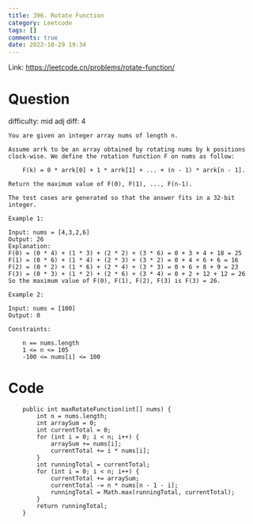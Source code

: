 ```yaml
---
title: 396. Rotate Function
category: Leetcode
tags: []
comments: true
date: 2022-10-29 19:34
---
```




Link: https://leetcode.cn/problems/rotate-function/

# Question

difficulty: mid
adj diff: 4

    You are given an integer array nums of length n.

    Assume arrk to be an array obtained by rotating nums by k positions clock-wise. We define the rotation function F on nums as follow:

    	F(k) = 0 * arrk[0] + 1 * arrk[1] + ... + (n - 1) * arrk[n - 1].

    Return the maximum value of F(0), F(1), ..., F(n-1).

    The test cases are generated so that the answer fits in a 32-bit integer.

    Example 1:

    Input: nums = [4,3,2,6]
    Output: 26
    Explanation:
    F(0) = (0 * 4) + (1 * 3) + (2 * 2) + (3 * 6) = 0 + 3 + 4 + 18 = 25
    F(1) = (0 * 6) + (1 * 4) + (2 * 3) + (3 * 2) = 0 + 4 + 6 + 6 = 16
    F(2) = (0 * 2) + (1 * 6) + (2 * 4) + (3 * 3) = 0 + 6 + 8 + 9 = 23
    F(3) = (0 * 3) + (1 * 2) + (2 * 6) + (3 * 4) = 0 + 2 + 12 + 12 = 26
    So the maximum value of F(0), F(1), F(2), F(3) is F(3) = 26.

    Example 2:

    Input: nums = [100]
    Output: 0

    Constraints:

    	n == nums.length
    	1 <= n <= 105
    	-100 <= nums[i] <= 100

# Code

```
    public int maxRotateFunction(int[] nums) {
        int n = nums.length;
        int arraySum = 0;
        int currentTotal = 0;
        for (int i = 0; i < n; i++) {
            arraySum += nums[i];
            currentTotal += i * nums[i];
        }
        int runningTotal = currentTotal;
        for (int i = 0; i < n; i++) {
            currentTotal += arraySum;
            currentTotal -= n * nums[n - 1 - i];
            runningTotal = Math.max(runningTotal, currentTotal);
        }
        return runningTotal;
    }
```
